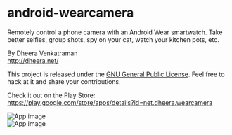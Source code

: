 android-wearcamera
==================

Remotely control a phone camera with an Android Wear smartwatch. Take better selfies, group shots, spy on your cat, watch your kitchen pots, etc.  
  
By Dheera Venkatraman  
http://dheera.net/  
  
This project is released under the [GNU General Public License](http://www.gnu.org/copyleft/gpl.html). Feel free to hack at it and share your contributions.  
   
Check it out on the Play Store:  
https://play.google.com/store/apps/details?id=net.dheera.wearcamera  

![App image](http://static.dheera.net/images/projects/android-wearcamera/0a.jpg)  
![App image](http://static.dheera.net/images/projects/android-wearcamera/1a.jpg)  
